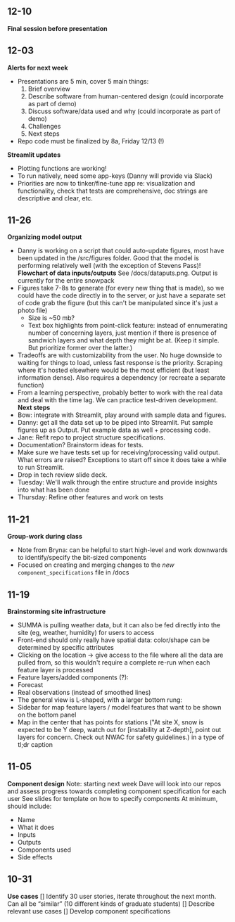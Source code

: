 ## 12-10
**Final session before presentation**


## 12-03
**Alerts for next week**
- Presentations are 5 min, cover 5 main things:
  1) Brief overview
  2) Describe software from human-centered design (could incorporate as part of demo)
  3) Discuss software/data used and why (could incorporate as part of demo)
  4) Challenges
  5) Next steps
- Repo code must be finalized by 8a, Friday 12/13 (!)

**Streamlit updates**
- Plotting functions are working! 
- To run natively, need some app-keys (Danny will provide via Slack)
- Priorities are now to tinker/fine-tune app re: visualization and functionality, check that tests are comprehensive, doc strings are descriptive and clear, etc.

## 11-26
**Organizing model output**
- Danny is working on a script that could auto-update figures, most have been updated in the /src/figures folder. Good that the model is performing relatively well (with the exception of Stevens Pass)!
**Flowchart of data inputs/outputs**
See /docs/dataputs.png. Output is currently for the entire snowpack
- Figures take 7-8s to generate (for every new thing that is made), so we could have the code directly in to the server, or just have a separate set of code grab the figure (but this can't be manipulated since it's just a photo file)
  - Size is ~50 mb?
  - Text box highlights from point-click feature: instead of ennumerating number of concerning layers, just mention if there is presence of sandwich layers and what depth they might be at. (Keep it simple. But prioritize former over the latter.)
- Tradeoffs are with customizability from the user. No huge downside to waiting for things to load, unless fast response is the priority. Scraping where it's hosted elsewhere would be the most efficient (but least information dense). Also requires a dependency (or recreate a separate function)
- From a learning perspective, probably better to work with the real data and deal with the time lag. We can practice test-driven development.
**Next steps**
- Bow: integrate with Streamlit, play around with sample data and figures.
- Danny: get all the data set up to be piped into Streamlit. Put sample figures up as Output. Put example data as well + processing code. 
- Jane: Refit repo to project structure specifications.
-   Documentation? Brainstorm ideas for tests.
-   Make sure we have tests set up for receiving/processing valid output. What errors are raised? Exceptions to start off since it does take a while to run Streamlit.
-   Drop in tech review slide deck.
- Tuesday: We'll walk through the entire structure and provide insights into what has been done
- Thursday: Refine other features and work on tests

## 11-21
**Group-work during class**
- Note from Bryna: can be helpful to start high-level and work downwards to identify/specify the bit-sized components
- Focused on creating and merging changes to the *new* `component_specifications` file in /docs

## 11-19
**Brainstorming site infrastructure**
- SUMMA is pulling weather data, but it can also be fed directly into the site (eg, weather, humidity) for users to access
- Front-end should only really have spatial data: color/shape can be determined by specific attributes
- Clicking on the location -> give access to the file where all the data are pulled from, so this wouldn't require a complete re-run when each feature layer is processed
- Feature layers/added components (?):
-   Forecast
-   Real observations (instead of smoothed lines)
- The general view is L-shaped, with a larger bottom rung:
-   Sidebar for map feature layers / model features that want to be shown on the bottom panel
-   Map in the center that has points for stations ("At site X, snow is expected to be Y deep, watch out for [instability at Z-depth], point out layers for concern. Check out NWAC for safety guidelines.) in a type of tl;dr caption

## 11-05 
**Component design**
Note: starting next week Dave will look into our repos and assess progress towards completing component specification for each user
See slides for template on how to specify components
At minimum, should include: 
- Name
- What it does
- Inputs
- Outputs
- Components used
- Side effects

## 10-31 
**Use cases**
[] Identify 30 user stories, iterate throughout the next month. Can all be “similar” (10 different kinds of graduate students)
[] Describe relevant use cases
[] Develop component specifications

